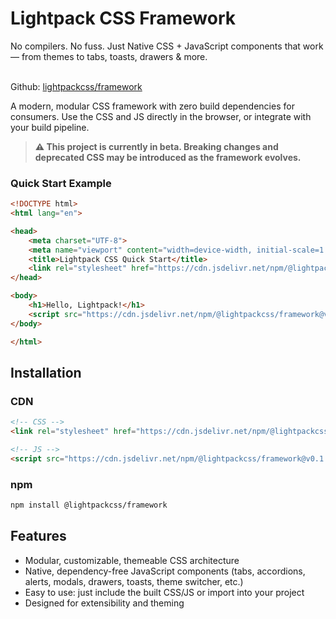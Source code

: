 # Lightpack CSS Framework

<div class="mt-5 mb-5 fs-sm">
No compilers. No fuss. Just Native CSS + JavaScript components that work — from themes to tabs, toasts, drawers & more. <br><br>

Github: [lightpackcss/framework](https://github.com/lightpackcss/framework) 
</div>


A modern, modular CSS framework with zero build dependencies for consumers. Use the CSS and JS directly in the browser, or integrate with your build pipeline.

> **⚠️ This project is currently in beta. Breaking changes and deprecated CSS may be introduced as the framework evolves.**

### Quick Start Example
```html
<!DOCTYPE html>
<html lang="en">

<head>
    <meta charset="UTF-8">
    <meta name="viewport" content="width=device-width, initial-scale=1.0">
    <title>Lightpack CSS Quick Start</title>
    <link rel="stylesheet" href="https://cdn.jsdelivr.net/npm/@lightpackcss/framework@v0.1.6-beta/dist/lightpack.min.css">
</head>

<body>
    <h1>Hello, Lightpack!</h1>
    <script src="https://cdn.jsdelivr.net/npm/@lightpackcss/framework@v0.1.6-beta/dist/lightpack.min.js"></script>
</body>

</html>
```

## Installation

### CDN
```html
<!-- CSS -->
<link rel="stylesheet" href="https://cdn.jsdelivr.net/npm/@lightpackcss/framework@v0.1.6-beta/dist/lightpack.min.css">

<!-- JS -->
<script src="https://cdn.jsdelivr.net/npm/@lightpackcss/framework@v0.1.6-beta/dist/lightpack.min.js"></script>
```

### npm
```sh
npm install @lightpackcss/framework
```

## Features

- Modular, customizable, themeable CSS architecture
- Native, dependency-free JavaScript components (tabs, accordions, alerts, modals, drawers, toasts, theme switcher, etc.)
- Easy to use: just include the built CSS/JS or import into your project
- Designed for extensibility and theming
